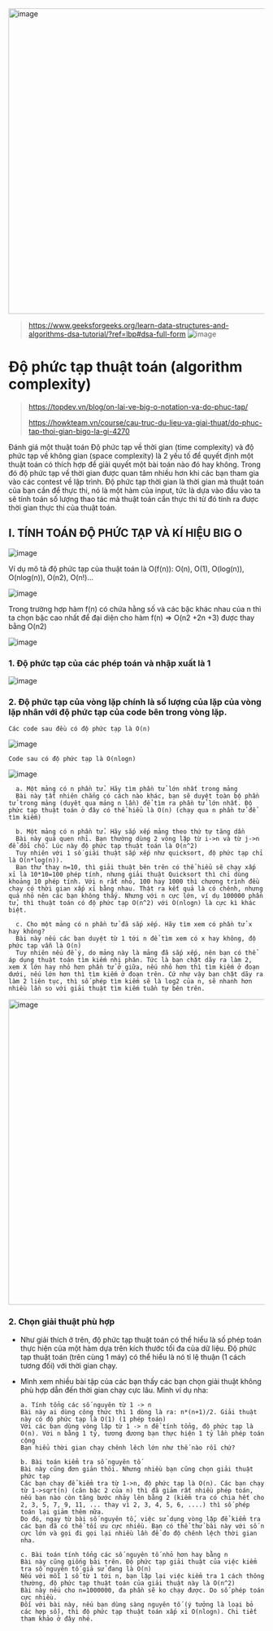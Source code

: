 <img width="600" alt="image" src="https://github.com/minchangggg/DSA/assets/125820144/55130cda-9ff7-4b9f-bf82-1ccea3cb30b7">

> https://www.geeksforgeeks.org/learn-data-structures-and-algorithms-dsa-tutorial/?ref=lbp#dsa-full-form
![image](https://github.com/minchangggg/DSA/assets/125820144/7edc0fc7-ec82-4112-92d3-5e207b81091a)



# Độ phức tạp thuật toán (algorithm complexity)
> https://topdev.vn/blog/on-lai-ve-big-o-notation-va-do-phuc-tap/
>
> https://howkteam.vn/course/cau-truc-du-lieu-va-giai-thuat/do-phuc-tap-thoi-gian-bigo-la-gi-4270

Đánh giá một thuật toán
Độ phức tạp về thời gian (time complexity) và độ phức tạp về không gian (space complexity) là 2 yếu tố để quyết định một thuật toán có thích hợp để giải quyết một bài toán nào đó hay không.
Trong đó độ phức tạp về thời gian được quan tâm nhiều hơn khi các bạn tham gia vào các contest về lập trình.
Độ phức tạp thời gian là thời gian mà thuật toán của bạn cần để thực thi, nó là một hàm của input, tức là dựa vào đầu vào ta sẽ tính toán số lượng thao tác mà thuật toán cần thực thi từ đó tính ra được thời gian thực thi của thuật toán.

## I. TÍNH TOÁN ĐỘ PHỨC TẠP VÀ KÍ HIỆU BIG O

![image](https://github.com/minchangggg/DSA/assets/125820144/ba7be9e2-9d28-457c-9f68-d63dd3e8356f)

Ví dụ mô tả độ phức tạp của thuật toán là O(f(n)): O(n), O(1), O(log(n)), O(nlog(n)), O(n2), O(n!)...

![image](https://github.com/minchangggg/DSA/assets/125820144/b7a06d77-1e09-4fd4-a001-30f22c6a85b6)

Trong trường hợp hàm f(n) có chứa hằng số và các bậc khác nhau của n thì ta chọn bậc cao nhất để đại diện cho hàm f(n) => O(n2 +2n +3) được thay bằng O(n2)

![image](https://github.com/minchangggg/DSA/assets/125820144/f0f42eb2-484d-4642-808b-ab38419bbf57)

### 1. Độ phức tạp của các phép toán và nhập xuất là 1 
![image](https://github.com/minchangggg/DSA/assets/125820144/d3cea0f3-213f-4ee4-8d91-230d5b4e71d2)

### 2. Độ phức tạp của vòng lặp chính là số lượng của lặp của vòng lặp nhân với độ phức tạp của code bên trong vòng lặp.

`Các code sau đều có độ phức tạp là O(n)`

![image](https://github.com/minchangggg/DSA/assets/125820144/eaa1dcb2-ddde-4da8-843c-932284a3295c)

`Code sau có độ phức tạp là O(nlogn)`

![image](https://github.com/minchangggg/DSA/assets/125820144/f8e2b1fe-2060-4960-86ee-e6210920a9fc)

  
      a. Một mảng có n phần tử. Hãy tìm phần tử lớn nhất trong mảng
      Bài này tất nhiên chẳng có cách nào khác, bạn sẽ duyệt toàn bộ phần tử trong mảng (duyêt qua mảng n lần) để tìm ra phần tử lớn nhất. Độ phức tạp thuật toán ở đây có thể hiểu là O(n) (chạy qua n phần tử để tìm kiếm)
  
      b. Một mảng có n phần tử. Hãy sắp xếp mảng theo thứ tự tăng dần
      Bài này quá quen nhỉ. Bạn thường dùng 2 vòng lặp từ i->n và từ j->n để đổi chỗ. Lúc này độ phức tạp thuật toán là O(n^2)
      Tuy nhiên với 1 số giải thuật sắp xếp như quicksort, độ phức tạp chỉ là O(n*log(n)). 
      Bạn thử thay n=10, thì giải thuật bên trên có thể hiểu sẽ chạy xấp xỉ là 10*10=100 phép tính, nhưng giải thuật Quicksort thì chỉ dùng khoảng 10 phép tính. Với n rất nhỏ, 100 hay 1000 thì chương trình đều chạy có thời gian xấp xỉ bằng nhau. Thật ra kết quả là có chênh, nhưng quá nhỏ nên các bạn không thấy. Nhưng với n cực lớn, ví dụ 100000 phần tử, thì thuật toán có độ phức tạp O(n^2) với O(nlogn) là cực kì khác biệt.
  
      c. Cho một mảng có n phần tử đã sắp xếp. Hãy tìm xem có phần tử x hay không?
      Bài này nếu các bạn duyệt từ 1 tới n để tìm xem có x hay không, độ phức tạp vẫn là O(n)
      Tuy nhiên nếu để ý, do mảng này là mảng đã sắp xếp, nên bạn có thể áp dụng thuật toán tìm kiếm nhị phân. Tức là bạn chặt dãy ra làm 2, xem X lớn hay nhỏ hơn phần tử ở giữa, nếu nhỏ hơn thì tìm kiếm ở đoạn dưới, nếu lớn hơn thì tìm kiếm ở đoạn trên. Cứ như vậy bạn chặt dãy ra làm 2 liên tục, thì số phép tìm kiếm sẽ là log2 của n, sẽ nhanh hơn nhiều lần so với giải thuật tìm kiếm tuần tự bên trên.

<img width="600" alt="image" src="https://github.com/minchangggg/DSA/assets/125820144/fc57ad2c-c1a3-42a6-8823-c4b525a49511">

### 2. Chọn giải thuật phù hợp
- Như giải thích ở trên, độ phức tạp thuật toán có thể hiểu là số phép toán thực hiện của một hàm dựa trên kích thước tối đa của dữ liệu. Độ phức tạp thuật toán (trên cùng 1 máy) có thể hiểu là nó tỉ lệ thuận (1 cách tương đối) với thời gian chạy.
- Mình xem nhiều bài tập của các bạn thấy các bạn chọn giải thuật không phù hợp dẫn đến thời gian chạy cực lâu. Mình ví dụ nha:
  
      a. Tính tổng các số nguyên từ 1 -> n
      Bài này ai dùng công thức thì 1 dòng là ra: n*(n+1)/2. Giải thuật này có độ phức tạp là O(1) (1 phép toán)
      Với các bạn dùng vòng lặp từ 1 -> n để tính tổng, độ phức tạp là O(n). Với n bằng 1 tỷ, tương đương bạn thực hiện 1 tỷ lần phép toán cộng
      Bạn hiểu thời gian chạy chênh lêch lớn như thế nào rồi chứ?
  
      b. Bài toán kiểm tra số nguyên tố
      Bài này cũng đơn giản thôi. Nhưng nhiều bạn cũng chọn giải thuật phức tạp
      Các bạn chạy để kiểm tra từ 1->n, độ phức tạp là O(n). Các bạn chạy từ 1->sqrt(n) (căn bậc 2 của n) thì đã giảm rất nhiều phép toán, nếu bạn nào còn tăng bước nhảy lên bằng 2 (kiểm tra có chia hết cho 2, 3, 5, 7, 9, 11, ... thay vì 2, 3, 4, 5, 6, ....) thì số phép toán lại giảm thêm nữa.
      Do đó, ngay từ bài số nguyên tố, việc sử dụng vòng lặp để kiểm tra các bạn đã có thể tối ưu cực nhiều. Bạn có thể thử bài này với số n cực lớn và gọi đi gọi lại nhiều lần để đo độ chênh lệch thời gian nha.
  
      c. Bài toán tính tổng các số nguyên tố nhỏ hơn hay bằng n
      Bài này cũng giống bài trên. Độ phức tạp giải thuật của việc kiểm tra số nguyên tố giả sử đang là O(n)
      Nếu với mỗi 1 số từ 1 tới n, bạn lặp lại việc kiểm tra 1 cách thông thường, độ phức tạp thuật toán của giải thuật này là O(n^2)
      Bài này nếu cho n=1000000, đa phần sẽ ko chạy được. Do số phép toán cực nhiều.
      Đối với bài này, nếu bạn dùng sàng nguyên tố (ý tưởng là loại bỏ các hợp số), thì độ phức tạp thuật toán xấp xỉ O(nlogn). Chi tiết tham khảo ở đây nhé.
